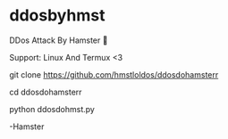 # ddosbyhmst
DDos Attack By Hamster 👻

Support: Linux And Termux <3

git clone https://github.com/hmstloldos/ddosdohamsterr

cd ddosdohamsterr

python ddosdohmst.py

-Hamster
